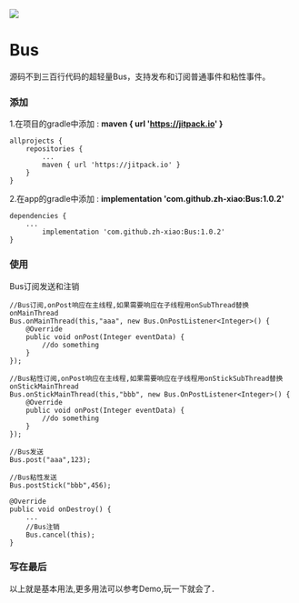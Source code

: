 [![](https://jitpack.io/v/zh-xiao/Bus.svg)](https://jitpack.io/#zh-xiao/Bus)
# Bus 
源码不到三百行代码的超轻量Bus，支持发布和订阅普通事件和粘性事件。
### 添加
1.在项目的gradle中添加 : **maven { url 'https://jitpack.io' }**

	allprojects {
		repositories {
			...
			maven { url 'https://jitpack.io' }
		}
	}
2.在app的gradle中添加 : **implementation 'com.github.zh-xiao:Bus:1.0.2'**

	dependencies {
		...
	        implementation 'com.github.zh-xiao:Bus:1.0.2'
	}
### 使用
Bus订阅发送和注销
```
//Bus订阅,onPost响应在主线程,如果需要响应在子线程用onSubThread替换onMainThread
Bus.onMainThread(this,"aaa", new Bus.OnPostListener<Integer>() {
    @Override
    public void onPost(Integer eventData) {
        //do something
    }
});

//Bus粘性订阅,onPost响应在主线程,如果需要响应在子线程用onStickSubThread替换onStickMainThread
Bus.onStickMainThread(this,"bbb", new Bus.OnPostListener<Integer>() {
    @Override
    public void onPost(Integer eventData) {
        //do something
    }
});
         
//Bus发送
Bus.post("aaa",123);

//Bus粘性发送
Bus.postStick("bbb",456);

@Override
public void onDestroy() {
    ...
    //Bus注销
    Bus.cancel(this);
}

```
### 写在最后
以上就是基本用法,更多用法可以参考Demo,玩一下就会了．
